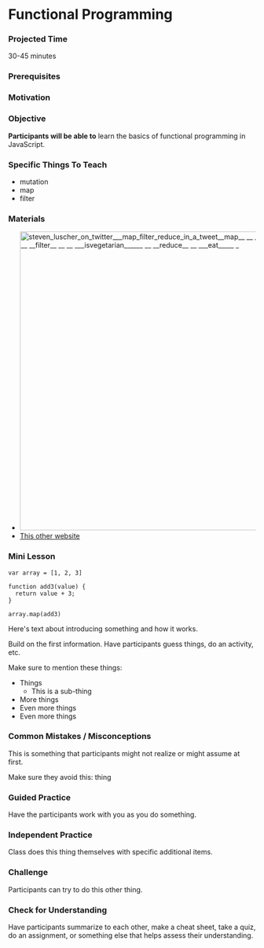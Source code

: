 # Functional Programming

### Projected Time
30-45 minutes

### Prerequisites


### Motivation


### Objective
**Participants will be able to** learn the basics of functional programming in JavaScript.

### Specific Things To Teach
- mutation
- map
- filter

### Materials

- <img width="608" alt="steven_luscher_on_twitter___map_filter_reduce_in_a_tweet__map__ __ __ ___cook______ __ __ __filter__ __ __ ___isvegetarian______ __ __reduce__ __ ___eat_____ _" src="https://cloud.githubusercontent.com/assets/16581819/22812830/e2d723fe-eefb-11e6-87ed-775e2b5fd105.png">
- [This other website](otherexample.com)

### Mini Lesson

    var array = [1, 2, 3]

    function add3(value) {
      return value + 3;
    }

    array.map(add3)

Here's text about introducing something and how it works.

Build on the first information. Have participants guess things, do an activity, etc.

Make sure to mention these things:
- Things
	- This is a sub-thing
- More things
- Even more things
- Even more things


### Common Mistakes / Misconceptions

This is something that participants might not realize or might assume at first.

Make sure they avoid this: thing


### Guided Practice

Have the participants work with you as you do something.


### Independent Practice

Class does this thing themselves with specific additional items.


### Challenge

Participants can try to do this other thing.


### Check for Understanding

Have participants summarize to each other, make a cheat sheet, take a quiz, do an assignment, or something else that helps assess their understanding.
